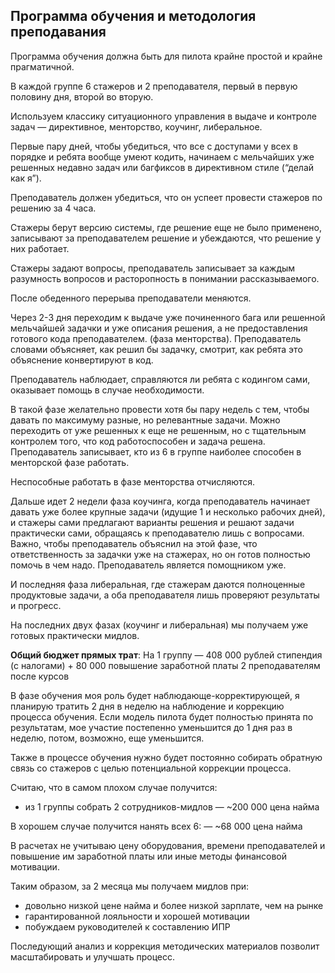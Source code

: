 ## Программа обучения и методология преподавания

Программа обучения должна быть для пилота крайне простой и крайне прагматичной.

В каждой группе 6 стажеров и 2 преподавателя, первый в первую половину дня, второй во вторую.

Используем классику ситуационного управления в выдаче и контроле задач — директивное, менторство, коучинг, либеральное.

Первые пару дней, чтобы убедиться, что все с доступами у всех в порядке и ребята вообще умеют кодить, начинаем с мельчайших уже решенных недавно задач или багфиксов в директивном стиле (“делай как я”).

Преподаватель должен убедиться, что он успеет провести стажеров по решению за 4 часа.

Стажеры берут версию системы, где решение еще не было применено, записывают за преподавателем решение и убеждаются, что решение у них работает.

Стажеры задают вопросы, преподаватель записывает за каждым разумность вопросов и расторопность в понимании рассказываемого.

После обеденного перерыва преподаватели меняются.

Через 2-3 дня переходим к выдаче уже починенного бага или решенной мельчайшей задачки и уже описания решения, а не предоставления готового кода преподавателем. (фаза менторства). Преподаватель словами объясняет, как решил бы задачку, смотрит, как ребята это объяснение конвертируют в код.

Преподаватель наблюдает, справляются ли ребята с кодингом сами, оказывает помощь в случае необходимости.

В такой фазе желательно провести хотя бы пару недель с тем, чтобы давать по максимуму разные, но релевантные задачи. Можно переходить от уже решенных к еще не решенным, но с тщательным контролем того, что код работоспособен и задача решена. Преподаватель записывает, кто из 6 в группе наиболее способен в менторской фазе работать.

Неспособные работать в фазе менторства отчисляются.

Дальше идет 2 недели фаза коучинга, когда преподаватель начинает давать уже более крупные задачи (идущие 1 и несколько рабочих дней), и стажеры сами предлагают варианты решения и решают задачи практически сами, обращаясь к преподавателю лишь с вопросами. Важно, чтобы преподаватель объяснил на этой фазе, что ответственность за задачки уже на стажерах, но он готов полностью помочь в чем надо. Преподаватель является помощником уже.

И последняя фаза либеральная, где стажерам даются полноценные продуктовые задачи, а оба преподавателя лишь проверяют результаты и прогресс.

На последних двух фазах (коучинг и либеральная) мы получаем уже готовых практически мидлов.

**Общий бюджет прямых трат**:
На 1 группу — 408 000 рублей стипендия (с налогами) + 80 000 повышение заработной платы 2 преподавателям после курсов

В фазе обучения моя роль будет наблюдающе-корректирующей, я планирую тратить 2 дня в неделю на наблюдение и коррекцию процесса обучения. Если модель пилота будет полностью принята по результатам, мое участие постепенно уменьшится до 1 дня раз в неделю, потом, возможно, еще уменьшится.

Также в процессе обучения нужно будет постоянно собирать обратную связь со стажеров с целью потенциальной коррекции процесса.

Считаю, что в самом плохом случае получится:
- из 1 группы собрать 2 сотрудников-мидлов
— ~200 000 цена найма

В хорошем случае получится нанять всех 6:
— ~68 000 цена найма

В расчетах не учитываю цену оборудования, времени преподавателей и повышение им заработной платы или иные методы финансовой мотивации.

Таким образом, за 2 месяца мы получаем мидлов при:
- довольно низкой цене найма и более низкой зарплате, чем на рынке
- гарантированной лояльности и хорошей мотивации
- побуждаем руководителей к составлению ИПР

Последующий анализ и коррекция методических материалов позволит масштабировать и улучшать процесс.

